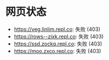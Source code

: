 # 网页状态
- https://veg.linlim.repl.co: 失败 (403)
- https://rows--zixk.repl.co: 失败 (403)
- https://ssd.zockq.repl.co: 失败 (403)
- https://moo.zxco.repl.co: 失败 (403)

